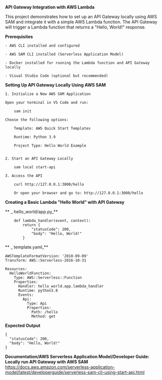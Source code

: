 **API Gateway Integration with AWS Lambda**

This project demonstrates how to set up an API Gateway locally using AWS SAM and integrate it with a simple AWS Lambda function. The API Gateway will trigger a Lambda function that returns a "Hello, World!" response.

**Prerequisites**

    - AWS CLI installed and configured

    - AWS SAM CLI installed (Serverless Application Model)

    - Docker installed for running the Lambda function and API Gateway locally

    - Visual Studio Code (optional but recommended)

**Setting Up API Gateway Locally Using AWS SAM**

    1. Initialize a New AWS SAM Application

    Open your terminal in VS Code and run:
    
        sam init

    Choose the following options:

        Template: AWS Quick Start Templates
        
        Runtime: Python 3.9
        
        Project Type: Hello World Example

   
    2. Start an API Gateway Locally

        sam local start-api

    3. Access the API

        curl http://127.0.0.1:3000/hello
        
        Or open your browser and go to: http://127.0.0.1:3000/hello

**Creating a Basic Lambda "Hello World" with API Gateway**

 **  _ hello_world/app.py_**

        def lambda_handler(event, context):
            return {
                "statusCode": 200,
                "body": "Hello, World!"
            }

 ** _  template.yaml_**

    AWSTemplateFormatVersion: '2010-09-09'
    Transform: AWS::Serverless-2016-10-31
    
    Resources:
      HelloWorldFunction:
        Type: AWS::Serverless::Function
        Properties:
          Handler: hello_world.app.lambda_handler
          Runtime: python3.8
          Events:
            Api:
              Type: Api
              Properties:
                Path: /hello
                Method: get
    
**Expected Output**
    
    {
      "statusCode": 200,
      "body": "Hello, World!"
    }


**Documentation/AWS Serverless Application Model/Developer Guide: Locally run API Gateway with AWS SAM**
    https://docs.aws.amazon.com/serverless-application-model/latest/developerguide/serverless-sam-cli-using-start-api.html
